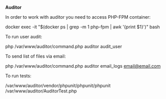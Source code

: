 **Auditor**

In order to work with auditor you need to access PHP-FPM container:

docker exec -it "$(docker ps | grep -m 1 php-fpm | awk '{print $1}')" bash

To run user audit:

php /var/www/auditor/command.php auditor audit_user

To send list of files via email:

php /var/www/auditor/command.php auditor email_logs email@email.com

To run tests:

/var/www/auditor/vendor/phpunit/phpunit/phpunit /var/www/auditor/AuditorTest.php